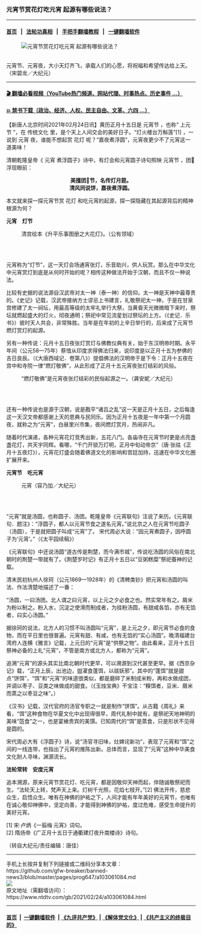 ### 元宵节赏花灯吃元宵 起源有哪些说法？
------------------------

#### [首页](https://github.com/gfw-breaker/banned-news3/blob/master/README.md) &nbsp;&nbsp;|&nbsp;&nbsp; [法轮功真相](https://github.com/begood0513/basic/blob/master/README.md)  &nbsp;&nbsp;|&nbsp;&nbsp; [手把手翻墙教程](https://github.com/gfw-breaker/guides/wiki)  &nbsp;&nbsp;|&nbsp;&nbsp; [一键翻墙软件](https://github.com/gfw-breaker/nogfw/blob/master/README.md)  



<div><div class="featured_image">
 <figure>
  <img alt="元宵节赏花灯吃元宵 起源有哪些说法？" src="https://i.ntdtv.com/assets/uploads/2021/02/110217082246100311-800x450.jpg"/>
 </figure><br/>
 <span class="caption">
  元宵节、元宵夜，大小天灯齐飞，承载人们的心愿，将祝福和希望传达给上天。（宋碧龙／大纪元）
 </span>
</div>
</div><hr/>

#### [ 🎬  翻墙必看视频（YouTube热门频道、网站代理、时事热点、历史事件 ...）](https://github.com/gfw-breaker/links/blob/master/banned.md)

#### [ 💥  禁书下载（政治、经济、人权、民主自由、文革、六四 ...）](https://github.com/gfw-breaker/books/blob/master/README.md)

<div><div class="post_content" itemprop="articleBody">
 <p>
  【新唐人北京时间2021年02月24日讯】黄历正月十五日是
  <ok href="https://www.ntdtv.com/gb/元宵节.htm">
   元宵节
  </ok>
  ，也称“
  <ok href="https://www.ntdtv.com/gb/上元节.htm">
   上元节
  </ok>
  ”，在
  <ok href="https://www.ntdtv.com/gb/传统文化.htm">
   传统文化
  </ok>
  里，是个天上人间交会的美好日子。“灯火楼台万斛莲”[1] ，一说到
  <ok href="https://www.ntdtv.com/gb/元宵.htm">
   元宵
  </ok>
  夜，谁能不想起赏
  <ok href="https://www.ntdtv.com/gb/花灯.htm">
   花灯
  </ok>
  呢？“嘉夜煮浮圆”，元宵夜更少不了元宵这一道美味！
 </p>
 <p>
  清朝乾隆皇帝《
  <ok href="https://www.ntdtv.com/gb/元宵.htm">
   元宵
  </ok>
  煮浮圆子》诗中，有灯会和元宵圆子诗句照映
  <ok href="https://www.ntdtv.com/gb/元宵节.htm">
   元宵节
  </ok>
  ，团𪢮浮现眼前：
 </p>
 <p style="text-align: center;">
  <strong>
   美擅团𪢮节，名传灯月筵。
  </strong>
  <br/>
  <strong>
   清风同说饼，嘉夜煮浮圆。
  </strong>
 </p>
 <p>
  本文就来探一探元宵节赏
  <ok href="https://www.ntdtv.com/gb/花灯.htm">
   花灯
  </ok>
  和吃元宵的起源，探一探隐藏在其起源背后的精神根源为何？
 </p>
 <p>
  <strong>
   元宵　灯节
  </strong>
 </p>
 <figure class="wp-caption alignnone" id="attachment_103061085" style="width: 600px">
  <img alt="" class="size-medium wp-image-103061085" src="https://i.ntdtv.com/assets/uploads/2021/02/4f0dccbe934d811c0b0787324ec6608d-600x399-600x399.jpg">
   <br/><figcaption class="wp-caption-text">
    清宫绘本《升平乐事图册之大花灯》。（公有领域）
   </figcaption><br/>
  </img>
 </figure><br/>
 <p>
  元宵称为“灯节”，这一天灯会场通宵张灯，乐音助兴，供人玩赏。那么在中华文化中元宵赏灯到底是从何时开始的呢？相传这种做法开始于汉朝，而且不仅一种说法。
 </p>
 <p>
  比较有史据的说法源自汉武帝对太一神（泰一神）的信仰。太一神是天神中最尊贵的。《史记》记载，汉武帝接纳方士谬忌上书建言，礼敬祭祀太一神，于是在甘泉宫修建了太一祠坛，用最高等级的太牢礼举行大祭，当黄昏天光微微暗下来时，祭坛就燃起盛大的灯火，彻夜通明；祭祀中常见流星划过祭坛的上方。（《史记．乐书》）彼时天人共会，非常殊胜。当年是在年初的上辛日举行的，后来成了元宵节燃灯赏灯的起源。
 </p>
 <p>
  另有一种传说：元月十五日夜张灯赏灯与佛教仪典有关，始于东汉明帝时期。永平年间（公元58—75年）蔡愔从印度求得佛法归来，说印度是以正月十五为参佛的吉日良辰。（《大唐西域记．卷第八》）提倡佛法的汉明帝于是下令：正月十五夜在宫中和寺院一律“燃灯敬佛”，从此形成了正月十五元宵夜张灯结彩的风俗。
 </p>
 <figure class="wp-caption alignnone" id="attachment_103061088" style="width: 600px">
  <img alt="" class="size-medium wp-image-103061088" src="https://i.ntdtv.com/assets/uploads/2021/02/200209093646100692-600x400-600x400.jpg">
   <br/><figcaption class="wp-caption-text">
    “燃灯敬佛”是元宵夜张灯结彩的民俗起源之一。（龚安妮／大纪元）
   </figcaption><br/>
  </img>
 </figure><br/>
 <p>
  还有一种传说也是源于汉朝，说是戡平“诸吕之乱”这一天是正月十五日，之后每逢这一天汉文帝都感谢上天的恩典与民同乐。因为正月十五夜是一年中第一个月圆夜，就称之为“元宵”，白昼里兴市集，夜间燃灯赏月，热闹非凡。
 </p>
 <p>
  随着时代演递，各种元宵花灯竞秀出新，五花八门。各庙寺在元宵节时更是点亮盏盏花灯，共天宇同辉。看哪，“千门开锁万灯明，正月中旬动帝京”（唐·张祜《正月十五夜灯》），元宵花灯盛会随着佛道文化的影响和宫廷加持，迅速在中华文化圈扩展开来。
 </p>
 <p>
  <strong>
   元宵节　吃元宵
  </strong>
 </p>
 <figure class="wp-caption alignnone" id="attachment_103061086" style="width: 600px">
  <img alt="" class="size-medium wp-image-103061086" src="https://i.ntdtv.com/assets/uploads/2021/02/4f4d856cc564022ee1a5e898164a7bb7-600x338-600x338.jpg"/>
  <br/><figcaption class="wp-caption-text">
   元宵（容乃加／大纪元）
  </figcaption><br/>
 </figure><br/>
 <p>
  “元宵”就是汤圆，也称圆子、汤团。乾隆皇帝《元宵联句》注说了来历。《元宵联句．题注》：“浮圆子，都人以元宵节食之遂名元宵。”说北京之人在元宵节吃圆子（汤圆），于是就把圆子叫成“元宵”了。 宋代周必大说：“因元宵煮圆子，因呼圆子为‘元宵’。”（《太平园续稿》）
 </p>
 <p>
  《元宵联句》中还说汤圆“道古传是荆楚，而今满市城”，传说吃汤圆的风俗在南北朝时的荆楚一带就有了。《荆楚岁时记》有正月十五日以“豆粥糕糜”祭祀蚕神的记载。
 </p>
 <p>
  清末民初杭州人徐珂（公元1869—1928年）的《清稗类钞》把元宵和汤圆的叫法、作法清楚地描述了一番：
 </p>
 <p>
  “汤圆，一曰汤团。北人谓之曰元宵，以上元之夕必食之也。然实常年有之。屑米为粉以制之。粉入水，沉淀之使滑而制成者，为挂粉汤圆，有甜咸各馅，亦有无馅者，曰实心汤圆。”
 </p>
 <p>
  据徐珂的说法，北方人的习惯不叫汤圆叫“元宵”，是上元之夕，即元宵节必食的食物，而在平日里也很普遍。元宵有甜、有咸，也有无馅的“实心汤圆”。晚清福建台湾府人连横《雅言》记载，上元日的“元宵”是“供祭之物”。由此看来，正月十五日祭神必备的上礼“元宵”，不管是南方或北方人，都称为“元宵”。
 </p>
 <p>
  追溯“元宵”的源头其实比南北朝时代更早，可以溯源到汉代甚至更早。据《西京杂记》载，“正月上辰，出池边，盥濯食蓬饵，以祓妖邪”。其中的“蓬饵”就是甜点“饼饵”，“饵”和“元宵”的味道很类似，都是磨碎了米制成米粉，再和水做成团，并调以枣子、豆类之味做成的甜食。（《玉烛宝典》干宝注：“糗饵者，豆米、屑米而蒸之以枣豆之味”。）
 </p>
 <p>
  《汉书》记载，汉代官府的汤官专职之一就是制作“饼饵”。从古籍《周礼》来看，“饵”这种食物在华夏文化中出现得很早，周代礼制中就有，是祭祀天地神明的美味“笾食”之一，也是宴飨贵宾的美馔。已知周代的“饵”是蒸食，只是形状不见得是圆的。
 </p>
 <p>
  宋代周必大有《浮圆子》诗，说“汤官寻旧味，灶婢诧新功”，表现了元宵和“饵”之间的一线连带，也指出了元宵的推陈出新。总体而言，显现了“元宵”这种中华美食文化耐人寻味，渊源流长。
 </p>
 <p>
  <strong>
   法轮常转　安度元宵
  </strong>
 </p>
 <p>
  追本溯源，原来元宵节赏花灯、吃元宵，都是因敬仰天神而起，伴随诚敬祭祀而生。“法轮天上转，梵声天上来。灯树千光照，花焰七枝开。”[2] 佛法开传，慈悲众生，启悟众生。唯有在神佛的护祐之下，人间才能有年年美好的元宵节，也唯有在诚心敬仰神佛中，坚定向善，才能得到神佛的护祐，度过危难，感受生命提升的美好元宵。
 </p>
 <p>
  [1] 宋·卢炳《一翦梅 元宵》词句。
  <br/>
  [2] 隋炀帝《广正月十五日于通衢建灯夜升南楼诗》诗句。
 </p>
 <p>
  （转自大纪元/责任编辑：唐佳）
 </p>
 <div class="single_ad">
 </div>
</div>
</div>
<hr/>
手机上长按并复制下列链接或二维码分享本文章：<br/>
https://github.com/gfw-breaker/banned-news3/blob/master/pages/prog647/a103061084.md <br/>
<a href='https://github.com/gfw-breaker/banned-news3/blob/master/pages/prog647/a103061084.md'><img src='https://github.com/gfw-breaker/banned-news3/blob/master/pages/prog647/a103061084.md.png'/></a> <br/>
原文地址（需翻墙访问）：https://www.ntdtv.com/gb/2021/02/24/a103061084.html


------------------------
#### [首页](https://github.com/gfw-breaker/banned-news3/blob/master/README.md) &nbsp;|&nbsp; [一键翻墙软件](https://github.com/gfw-breaker/nogfw/blob/master/README.md) &nbsp;| [《九评共产党》](https://github.com/gfw-breaker/9ping.md/blob/master/README.md#九评之一评共产党是什么) | [《解体党文化》](https://github.com/gfw-breaker/jtdwh.md/blob/master/README.md) | [《共产主义的终极目的》](https://github.com/gfw-breaker/gczydzjmd.md/blob/master/README.md)


<img src='http://gfw-breaker.win/banned-news3/pages/prog647/a103061084.md' width='0px' height='0px'/>